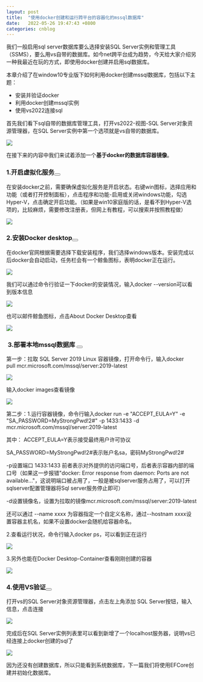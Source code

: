 ```yaml
---
layout: post
title:  "使用docker创建和运行跨平台的容器化的mssql数据库"
date:   2022-05-26 19:47:43 +0800
categories: cnblog
---
```

我们一般启用sql server数据库要么选择安装SQL Server实例和管理工具（SSMS），要么用vs自带的数据库。如今net跨平台成为趋势，今天给大家介绍另一种我最近在玩的方式，即使用docker创建并启用sql数据库。
 
本章介绍了在window10专业版下如何利用docker创建mssql数据库，包括以下主题：
 
- 安装并验证docker
- 利用docker创建mssql实例
- 使用vs2022连接sql

首先我们看下sql自带的数据库管理工具，打开vs2022-视图-SQL Server对象资源管理器，在SQL Server实例中第一个选项就是vs自带的数据库。
 
![](https://img2022.cnblogs.com/blog/2281532/202205/2281532-20220525102914351-154916042.png)
 
在接下来的内容中我们来试着添加一个**基于docker的数据库容器镜像**。
 
### 1.开启虚拟化服务<button class="cnblogs-toc-button" title="显示目录导航" aria-expanded="false"></button>
 
在安装docker之前，需要确保虚拟化服务是开启状态。右键win图标，选择应用和功能（或者打开控制面板），点击程序和功能-启用或关闭windows功能，勾选Hyper-V，点击确定开启功能。（如果是win10家庭版的话，是看不到Hyper-V选项的，比较麻烦，需要修改注册表，但网上有教程，可以搜索并按照教程做）
 
![](https://img2022.cnblogs.com/blog/2281532/202205/2281532-20220525105140436-1308426411.png)
 
### 2.安装Docker desktop<button class="cnblogs-toc-button" title="显示目录导航" aria-expanded="false"></button>
 
在docker官网根据需要选择下载安装程序，我们选择windows版本。安装完成以后docker会自动启动，任务栏会有一个鲸鱼图标，表明docker正在运行。
 
![](https://img2022.cnblogs.com/blog/2281532/202205/2281532-20220525110004417-1926951468.png)
 
我们可以通过命令行验证一下docker的安装情况，输入docker --version可以看到版本信息
 
![](https://img2022.cnblogs.com/blog/2281532/202205/2281532-20220525110244883-1313043013.png)
 
也可以邮件鲸鱼图标，点击About Docker Desktop查看
 
![](https://img2022.cnblogs.com/blog/2281532/202205/2281532-20220525110353043-2134905481.png)
 
###  3.部署本地mssql数据库 <button class="cnblogs-toc-button" title="显示目录导航" aria-expanded="false"></button>
 
第一步：拉取 SQL Server 2019 Linux 容器镜像，打开命令行，输入docker pull mcr.microsoft.com/mssql/server:2019-latest
 
![](https://img2022.cnblogs.com/blog/2281532/202205/2281532-20220525110817292-1935592792.png)

输入docker images查看镜像
 
![](https://img2022.cnblogs.com/blog/2281532/202205/2281532-20220525111056462-1679777112.png)

第二步：1.运行容器镜像，命令行输入docker run -e "ACCEPT\_EULA=Y" -e "SA\_PASSWORD=MyStrongPwd!2#" -p 1433:1433 -d mcr.microsoft.com/mssql/server:2019-latest
 
其中： ACCEPT\_EULA=Y表示接受最终用户许可协议
 
SA\_PASSWORD=MyStrongPwd!2#表示账户名sa，密码MyStrongPwd!2#
 
-p设置端口 1433:1433 前者表示对外提供的访问端口号，后者表示容器内部的端口号（如果这一步报错"docker: Error response from daemon: Ports are not available..."，这说明端口被占用了，一般是被sqlserver服务占用了，可以打开sqlserver配置管理器将Sql server服务停止即可）
 
-d设置镜像名，设置为拉取的镜像mcr.microsoft.com/mssql/server:2019-latest
 
还可以通过 --name xxxx 为容器指定一个自定义名称，通过--hostnam xxxx设置容器主机名，如果不设置docker会随机给容器命名。
 
2.查看运行状况，命令行输入docker ps，可以看到正在运行
 
![](https://img2022.cnblogs.com/blog/2281532/202205/2281532-20220525145046927-819294981.png)
 
3.另外也能在Docker Desktop-Container查看刚刚创建的容器
 
![](https://img2022.cnblogs.com/blog/2281532/202205/2281532-20220525144958972-500228301.png)
 
### 4.使用VS验证<button class="cnblogs-toc-button" title="显示目录导航" aria-expanded="false"></button>
 
打开vs的SQL Server对象资源管理器，点击左上角添加 SQL Server按钮，输入信息，点击连接
 
![](https://img2022.cnblogs.com/blog/2281532/202205/2281532-20220525114413602-1839121205.png)
 
完成后在SQL Server实例列表里可以看到新增了一个localhost服务器，说明vs已经连接上docker创建的sql了
 
![](https://img2022.cnblogs.com/blog/2281532/202205/2281532-20220525141923418-1365685550.png)

因为还没有创建数据库，所以只能看到系统数据库，下一篇我们将使用EFCore创建并初始化数据库。